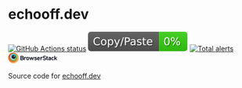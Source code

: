 # echooff.dev

[![GitHub Actions status](https://github.com/screendriver/echooff.dev/workflows/CI/badge.svg)](https://github.com/screendriver/echooff.dev/actions)
![jscpd-badge](jscpd-badge.svg)
[![Total alerts](https://img.shields.io/lgtm/alerts/github/screendriver/echooff.dev.svg)](https://lgtm.com/projects/g/screendriver/echooff.dev/alerts/)
<a href="https://www.browserstack.com"><img src="./Browserstack-logo.svg" width="100px"></a>

Source code for [echooff.dev](https://www.echooff.dev)
